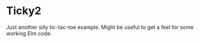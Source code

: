 # Ticky2

Just another silly tic-tac-toe example. Might be useful to get a feel for some
working Elm code.
